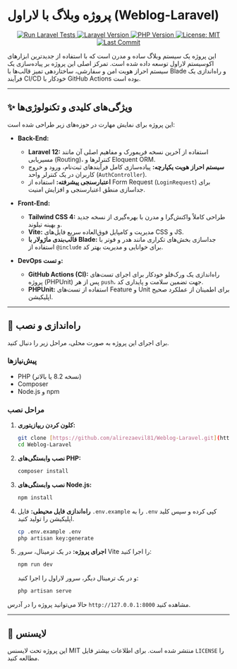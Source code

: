 # پروژه وبلاگ با لاراول (Weblog-Laravel)

<p align="center">
  <!-- GitHub Actions Status -->
  <a href="https://github.com/alirezaevil81/Weblog-Laravel/actions/workflows/laravel.yml">
    <img src="https://github.com/alirezaevil81/Weblog-Laravel/actions/workflows/laravel.yml/badge.svg" alt="Run Laravel Tests">
  </a>
  <!-- Laravel Version -->
  <a href="https://laravel.com">
    <img src="https://img.shields.io/badge/Laravel-v12.x-FF2D20.svg" alt="Laravel Version">
  </a>
  <!-- PHP Version -->
  <a href="https://www.php.net">
    <img src="https://img.shields.io/badge/PHP-%3E%3D8.2-8892BF.svg" alt="PHP Version">
  </a>
  <!-- License -->
  <a href="https://github.com/alirezaevil81/Weblog-Laravel/blob/main/LICENSE">
    <img src="https://img.shields.io/badge/License-MIT-yellow.svg" alt="License: MIT">
  </a>
  <!-- Last Commit -->
  <a href="https://github.com/alirezaevil81/Weblog-Laravel/commits/main">
    <img src="https://img.shields.io/github/last-commit/alirezaevil81/Weblog-Laravel" alt="Last Commit">
  </a>
</p>

این پروژه یک سیستم وبلاگ ساده و مدرن است که با استفاده از جدیدترین ابزارهای اکوسیستم لاراول توسعه داده شده است. تمرکز اصلی این پروژه بر پیاده‌سازی یک سیستم احراز هویت امن و سفارشی، ساختاردهی تمیز قالب‌ها با Blade و راه‌اندازی یک فرآیند CI/CD خودکار با GitHub Actions بوده است.

---

## ✨ ویژگی‌های کلیدی و تکنولوژی‌ها

این پروژه برای نمایش مهارت در حوزه‌های زیر طراحی شده است:

- **Back-End:**
  - **Laravel 12:** استفاده از آخرین نسخه فریمورک و مفاهیم اصلی آن مانند مسیریابی (Routing)، کنترلرها و Eloquent ORM.
  - **سیستم احراز هویت یکپارچه:** پیاده‌سازی کامل فرآیندهای ثبت‌نام، ورود و خروج کاربران در یک کنترلر واحد (`AuthController`).
  - **اعتبارسنجی پیشرفته:** استفاده از Form Request (`LoginRequest`) برای جداسازی منطق اعتبارسنجی و افزایش امنیت.

- **Front-End:**
  - **Tailwind CSS 4:** طراحی کاملاً واکنش‌گرا و مدرن با بهره‌گیری از نسخه جدید و بهینه تیلوند.
  - **Vite:** مدیریت و کامپایل فوق‌العاده سریع فایل‌های CSS و JS.
  - **قالب‌بندی ماژولار با Blade:** جداسازی بخش‌های تکراری مانند هدر و فوتر با استفاده از `@include` برای خوانایی و مدیریت بهتر کد.

- **DevOps و تست:**
  - **GitHub Actions (CI):** راه‌اندازی یک ورک‌فلو خودکار برای اجرای تست‌های پروژه (PHPUnit) پس از هر `push`، جهت تضمین سلامت و پایداری کد.
  - **PHPUnit:** استفاده از تست‌های Feature و Unit برای اطمینان از عملکرد صحیح اپلیکیشن.

---

## 🚀 راه‌اندازی و نصب

برای اجرای این پروژه به صورت محلی، مراحل زیر را دنبال کنید.

### پیش‌نیازها

- PHP (نسخه 8.2 یا بالاتر)
- Composer
- Node.js و npm

### مراحل نصب

1.  **کلون کردن ریپازیتوری:**
    ```bash
    git clone [https://github.com/alirezaevil81/Weblog-Laravel.git](https://github.com/alirezaevil81/Weblog-Laravel.git)
    cd Weblog-Laravel
    ```

2.  **نصب وابستگی‌های PHP:**
    ```bash
    composer install
    ```

3.  **نصب وابستگی‌های Node.js:**
    ```bash
    npm install
    ```

4.  **راه‌اندازی فایل محیطی:**
    فایل `.env.example` را به `.env` کپی کرده و سپس کلید اپلیکیشن را تولید کنید.
    ```bash
    cp .env.example .env
    php artisan key:generate
    ```

5.  **اجرای پروژه:**
    در یک ترمینال، سرور Vite را اجرا کنید:
    ```bash
    npm run dev
    ```
    و در یک ترمینال دیگر، سرور لاراول را اجرا کنید:
    ```bash
    php artisan serve
    ```

حالا می‌توانید پروژه را در آدرس `http://127.0.0.1:8000` مشاهده کنید.

---

## 📄 لایسنس

این پروژه تحت لایسنس MIT منتشر شده است. برای اطلاعات بیشتر فایل `LICENSE` را مطالعه کنید.
